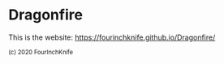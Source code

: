# Dragonfire

This is the website: https://fourinchknife.github.io/Dragonfire/

<sup>(c) 2020 FourInchKnife</sup>
